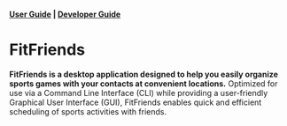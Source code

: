 #### [User Guide](UserGuide.md) | [Developer Guide](DeveloperGuide.md)
# FitFriends

**FitFriends is a desktop application designed to help you easily organize sports games with your contacts at convenient locations.** Optimized for use via a Command Line Interface (CLI) while providing a user-friendly Graphical User Interface (GUI), FitFriends enables quick and efficient scheduling of sports activities with friends.

